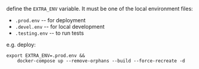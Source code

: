 
define the `EXTRA_ENV` variable. It must be one of the local environment files:

* `.prod.env` -- for deployment
* `.devel.env` -- for local development
* `.testing.env` -- to run tests

e.g. deploy:

```
export EXTRA_ENV=.prod.env && 
    docker-compose up --remove-orphans --build --force-recreate -d
```